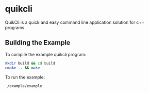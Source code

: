 # quikcli
QuikCli is a quick and easy command line application solution for c++ programs

## Building the Example

To compile the example quikcli program:

``` sh
mkdir build && cd build
cmake .. && make
```

To run the example:

``` sh
./example/example
```
